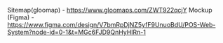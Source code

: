Sitemap(gloomap) -  https://www.gloomaps.com/ZWT922qcjY
Mockup (Figma) - https://www.figma.com/design/V7bmRpDjNZ5yfF9UnuoBdU/POS-Web-System?node-id=0-1&t=MGc6FJD9QnHyHlRn-1
